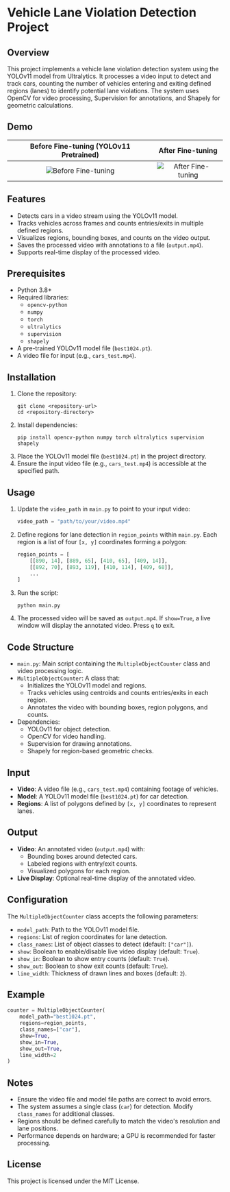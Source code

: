 # Vehicle Lane Violation Detection Project

## Overview
This project implements a vehicle lane violation detection system using the YOLOv11 model from Ultralytics. It processes a video input to detect and track cars, counting the number of vehicles entering and exiting defined regions (lanes) to identify potential lane violations. The system uses OpenCV for video processing, Supervision for annotations, and Shapely for geometric calculations.

## Demo

| **Before Fine-tuning (YOLOv11 Pretrained)** | **After Fine-tuning** |
|:------------------------------------------:|:---------------------:|
| ![Before Fine-tuning](demo/output_org.gif) | ![After Fine-tuning](demo/output.gif) |

## Features
- Detects cars in a video stream using the YOLOv11 model.
- Tracks vehicles across frames and counts entries/exits in multiple defined regions.
- Visualizes regions, bounding boxes, and counts on the video output.
- Saves the processed video with annotations to a file (`output.mp4`).
- Supports real-time display of the processed video.

## Prerequisites
- Python 3.8+
- Required libraries:
  - `opencv-python`
  - `numpy`
  - `torch`
  - `ultralytics`
  - `supervision`
  - `shapely`
- A pre-trained YOLOv11 model file (`best1024.pt`).
- A video file for input (e.g., `cars_test.mp4`).

## Installation
1. Clone the repository:
   ```
   git clone <repository-url>
   cd <repository-directory>
   ```
2. Install dependencies:
   ```
   pip install opencv-python numpy torch ultralytics supervision shapely
   ```
3. Place the YOLOv11 model file (`best1024.pt`) in the project directory.
4. Ensure the input video file (e.g., `cars_test.mp4`) is accessible at the specified path.

## Usage
1. Update the `video_path` in `main.py` to point to your input video:
   ```python
   video_path = "path/to/your/video.mp4"
   ```
2. Define regions for lane detection in `region_points` within `main.py`. Each region is a list of four `[x, y]` coordinates forming a polygon:
   ```python
   region_points = [
       [[890, 14], [889, 65], [410, 65], [409, 14]],
       [[892, 70], [893, 119], [410, 114], [409, 68]],
       ...
   ]
   ```
3. Run the script:
   ```
   python main.py
   ```
4. The processed video will be saved as `output.mp4`. If `show=True`, a live window will display the annotated video. Press `q` to exit.

## Code Structure
- `main.py`: Main script containing the `MultipleObjectCounter` class and video processing logic.
- `MultipleObjectCounter`: A class that:
  - Initializes the YOLOv11 model and regions.
  - Tracks vehicles using centroids and counts entries/exits in each region.
  - Annotates the video with bounding boxes, region polygons, and counts.
- Dependencies:
  - YOLOv11 for object detection.
  - OpenCV for video handling.
  - Supervision for drawing annotations.
  - Shapely for region-based geometric checks.

## Input
- **Video**: A video file (e.g., `cars_test.mp4`) containing footage of vehicles.
- **Model**: A YOLOv11 model file (`best1024.pt`) for car detection.
- **Regions**: A list of polygons defined by `[x, y]` coordinates to represent lanes.

## Output
- **Video**: An annotated video (`output.mp4`) with:
  - Bounding boxes around detected cars.
  - Labeled regions with entry/exit counts.
  - Visualized polygons for each region.
- **Live Display**: Optional real-time display of the annotated video.

## Configuration
The `MultipleObjectCounter` class accepts the following parameters:
- `model_path`: Path to the YOLOv11 model file.
- `regions`: List of region coordinates for lane detection.
- `class_names`: List of object classes to detect (default: `["car"]`).
- `show`: Boolean to enable/disable live video display (default: `True`).
- `show_in`: Boolean to show entry counts (default: `True`).
- `show_out`: Boolean to show exit counts (default: `True`).
- `line_width`: Thickness of drawn lines and boxes (default: `2`).

## Example
```python
counter = MultipleObjectCounter(
    model_path="best1024.pt",
    regions=region_points,
    class_names=["car"],
    show=True,
    show_in=True,
    show_out=True,
    line_width=2
)
```

## Notes
- Ensure the video file and model file paths are correct to avoid errors.
- The system assumes a single class (`car`) for detection. Modify `class_names` for additional classes.
- Regions should be defined carefully to match the video's resolution and lane positions.
- Performance depends on hardware; a GPU is recommended for faster processing.

## License
This project is licensed under the MIT License.
